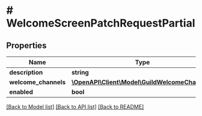 # # WelcomeScreenPatchRequestPartial

## Properties

Name | Type | Description | Notes
------------ | ------------- | ------------- | -------------
**description** | **string** |  | [optional]
**welcome_channels** | [**\OpenAPI\Client\Model\GuildWelcomeChannel[]**](GuildWelcomeChannel.md) |  | [optional]
**enabled** | **bool** |  | [optional]

[[Back to Model list]](../../README.md#models) [[Back to API list]](../../README.md#endpoints) [[Back to README]](../../README.md)
